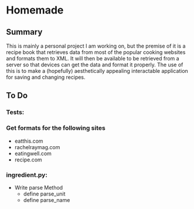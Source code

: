 # Homemade
## Summary
This is mainly a personal project I am working on, but the premise of it is a
recipe book that retrieves data from most of the popular cooking websites and
formats them to XML. It will then be available to be retrieved from a server so that
devices can get the data and format it properly. The use of this is to make
a (hopefully) aesthetically appealing interactable application for saving and
changing recipes.

## To Do
### Tests:

### Get formats for the following sites
* eatthis.com
* rachelraymag.com
* eatingwell.com
* recipe.com

### ingredient.py:
* Write parse Method
  * define parse_unit
  * define parse_name
